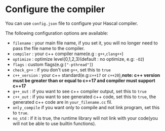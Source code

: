 # Configure the compiler
You can use `config.json` file to configure your Hascal compiler.

The following configuration options are available:
- `filename` : your main file name, if you set it, you will no longer need to pass the file name to the compiler.
- `compiler` : your c++ compiler name(e.g : `g++`,`clang++`)
- `optimize` : optimize level(0,1,2,3)(default : no optimize, e.g: `-O2`)
- `flags` : custom flags(e.g:`["-pthread"]`)
- `check_g++` : if you don't use `g++`, set this to `true`
- `c++_version` : your c++ standard(e.g:`c++17` or `c++20`),**note: c++ version must be greater than or equal to c++17 and compiler must support c++17**
- `g++_out` : if you want to see c++ compiler output, set this to `true`
- `c++_out` : if you want to see generated c++ code, set this to `true`, the generated c++ code are in `your_filename.cc` fil.
- `only_compile` if you want only to compile and not link program, set this to `true`.
- `no_std` : if it is true, the runtime library will not link with your code(you will not be able to use builtin functions).